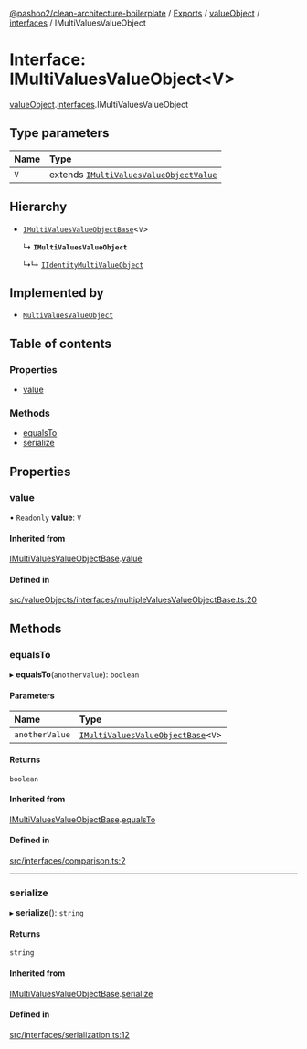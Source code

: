 [@pashoo2/clean-architecture-boilerplate](../README.md) / [Exports](../modules.md) / [valueObject](../modules/valueobject.md) / [interfaces](../modules/valueobject.interfaces.md) / IMultiValuesValueObject

# Interface: IMultiValuesValueObject<V\>

[valueObject](../modules/valueobject.md).[interfaces](../modules/valueobject.interfaces.md).IMultiValuesValueObject

## Type parameters

| Name | Type |
| :------ | :------ |
| `V` | extends [`IMultiValuesValueObjectValue`](valueobject.interfaces.imultivaluesvalueobjectvalue.md) |

## Hierarchy

- [`IMultiValuesValueObjectBase`](valueobject.interfaces.imultivaluesvalueobjectbase.md)<`V`\>

  ↳ **`IMultiValuesValueObject`**

  ↳↳ [`IIdentityMultiValueObject`](valueobject.interfaces.iidentitymultivalueobject.md)

## Implemented by

- [`MultiValuesValueObject`](../classes/valueobject.interfaces.abstractclasses.multivaluesvalueobject.md)

## Table of contents

### Properties

- [value](valueobject.interfaces.imultivaluesvalueobject.md#value)

### Methods

- [equalsTo](valueobject.interfaces.imultivaluesvalueobject.md#equalsto)
- [serialize](valueobject.interfaces.imultivaluesvalueobject.md#serialize)

## Properties

### value

• `Readonly` **value**: `V`

#### Inherited from

[IMultiValuesValueObjectBase](valueobject.interfaces.imultivaluesvalueobjectbase.md).[value](valueobject.interfaces.imultivaluesvalueobjectbase.md#value)

#### Defined in

[src/valueObjects/interfaces/multipleValuesValueObjectBase.ts:20](https://github.com/pashoo2/clean-architecture-boilerplate/blob/741b3a2/src/valueObjects/interfaces/multipleValuesValueObjectBase.ts#L20)

## Methods

### equalsTo

▸ **equalsTo**(`anotherValue`): `boolean`

#### Parameters

| Name | Type |
| :------ | :------ |
| `anotherValue` | [`IMultiValuesValueObjectBase`](valueobject.interfaces.imultivaluesvalueobjectbase.md)<`V`\> |

#### Returns

`boolean`

#### Inherited from

[IMultiValuesValueObjectBase](valueobject.interfaces.imultivaluesvalueobjectbase.md).[equalsTo](valueobject.interfaces.imultivaluesvalueobjectbase.md#equalsto)

#### Defined in

[src/interfaces/comparison.ts:2](https://github.com/pashoo2/clean-architecture-boilerplate/blob/741b3a2/src/interfaces/comparison.ts#L2)

___

### serialize

▸ **serialize**(): `string`

#### Returns

`string`

#### Inherited from

[IMultiValuesValueObjectBase](valueobject.interfaces.imultivaluesvalueobjectbase.md).[serialize](valueobject.interfaces.imultivaluesvalueobjectbase.md#serialize)

#### Defined in

[src/interfaces/serialization.ts:12](https://github.com/pashoo2/clean-architecture-boilerplate/blob/741b3a2/src/interfaces/serialization.ts#L12)

